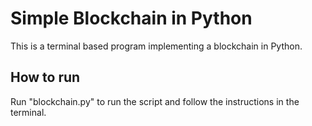 # Simple Blockchain in Python

This is a terminal based program implementing a blockchain in Python.

## How to run
Run "blockchain.py" to run the script and follow the instructions in the terminal.
